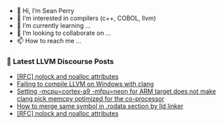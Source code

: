 - 👋 Hi, I’m Sean Perry
- 👀 I’m interested in compilers (c++, COBOL, llvm)
- 🌱 I’m currently learning ...
- 💞️ I’m looking to collaborate on ...
- 📫 How to reach me ...

<!---
s66perry/s66perry is a ✨ special ✨ repository because its `README.md` (this file) appears on your GitHub profile.
You can click the Preview link to take a look at your changes.
--->
### 📕 Latest LLVM Discourse Posts

<!-- DISCOURSE-LLVM:START -->
- [[RFC] nolock and noalloc attributes](https://discourse.llvm.org/t/rfc-nolock-and-noalloc-attributes/76837?page=5#post_85)
- [Failing to compile LLVM on Windows with clang](https://discourse.llvm.org/t/failing-to-compile-llvm-on-windows-with-clang/79422#post_1)
- [Setting -mcpu=cortex-a9 -mfpu=neon for ARM target does not make clang pick memcpy optimized for the co-processor](https://discourse.llvm.org/t/setting-mcpu-cortex-a9-mfpu-neon-for-arm-target-does-not-make-clang-pick-memcpy-optimized-for-the-co-processor/79336#post_10)
- [How to merge same symbol in .rodata section by lld linker](https://discourse.llvm.org/t/how-to-merge-same-symbol-in-rodata-section-by-lld-linker/79420#post_1)
- [[RFC] nolock and noalloc attributes](https://discourse.llvm.org/t/rfc-nolock-and-noalloc-attributes/76837?page=5#post_84)
<!-- DISCOURSE-LLVM:END -->
